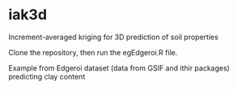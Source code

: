 # iak3d
Increment-averaged kriging for 3D prediction of soil properties

Clone the repository, then run the egEdgeroi.R file.

Example from Edgeroi dataset (data from GSIF and ithir packages) predicting clay content
